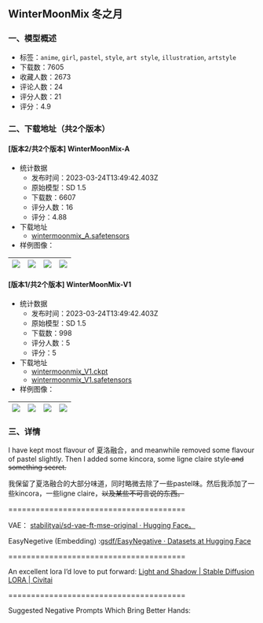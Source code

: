 ## WinterMoonMix 冬之月
### 一、模型概述

- 标签：`anime`, `girl`, `pastel`, `style`, `art style`, `illustration`, `artstyle`
- 下载数：7605
- 收藏人数：2673
- 评论人数：24
- 评分人数：21
- 评分：4.9

### 二、下载地址（共2个版本）

#### [版本2/共2个版本] WinterMoonMix-A

- 统计数据
  - 发布时间：2023-03-24T13:49:42.403Z
  - 原始模型：SD 1.5
  - 下载数：6607
  - 评分人数：16
  - 评分：4.88
- 下载地址
  - [wintermoonmix_A.safetensors](https://civitai.com/api/download/models/15708)
- 样例图像：

| <img src="https://image.civitai.com/xG1nkqKTMzGDvpLrqFT7WA/7f9879dc-3577-418e-4512-6f236bb6a000/width=450/229916.jpeg" /> | <img src="https://image.civitai.com/xG1nkqKTMzGDvpLrqFT7WA/d333abe3-d489-43f2-5e6c-476da4106600/width=450/168060.jpeg" /> | <img src="https://image.civitai.com/xG1nkqKTMzGDvpLrqFT7WA/2dc27a9a-284e-40de-3f19-2f1aec16df00/width=450/157025.jpeg" /> | <img src="https://image.civitai.com/xG1nkqKTMzGDvpLrqFT7WA/5a549f51-0b01-4c7e-fb56-d55331db1900/width=450/157139.jpeg" /> |
| ---- | ---- | ---- | ---- |

#### [版本1/共2个版本] WinterMoonMix-V1

- 统计数据
  - 发布时间：2023-03-24T13:49:42.403Z
  - 原始模型：SD 1.5
  - 下载数：998
  - 评分人数：5
  - 评分：5
- 下载地址
  - [wintermoonmix_V1.ckpt](https://civitai.com/api/download/models/14665?type=Model&format=PickleTensor&size=full&fp=fp16)
  - [wintermoonmix_V1.safetensors](https://civitai.com/api/download/models/14665)
- 样例图像：

| <img src="https://image.civitai.com/xG1nkqKTMzGDvpLrqFT7WA/a774637b-de6c-4223-844d-621bc1c1f200/width=450/143787.jpeg" /> | <img src="https://image.civitai.com/xG1nkqKTMzGDvpLrqFT7WA/d16d02fc-9c99-41c2-5a98-30dee579b200/width=450/143786.jpeg" /> | <img src="https://image.civitai.com/xG1nkqKTMzGDvpLrqFT7WA/1a80c327-979e-46b1-fafb-a318c2050400/width=450/143785.jpeg" /> | <img src="https://image.civitai.com/xG1nkqKTMzGDvpLrqFT7WA/0038def1-bf18-4342-f07f-0ec8721c6b00/width=450/143784.jpeg" /> |
| ---- | ---- | ---- | ---- |


### 三、详情
<p>I have kept most flavour of 夏洛融合，and meanwhile removed some flavour of pastel slightly. Then I added some kincora, some ligne claire style<s> and something secret.</s></p><p>我保留了夏洛融合的大部分味道，同时略微去除了一些pastel味。然后我添加了一些kincora，一些ligne claire，<s>以及某些不可言说的东西。</s></p><p>=======================================</p><p>VAE： <a target="_blank" rel="ugc" href="https://huggingface.co/stabilityai/sd-vae-ft-mse-original">stabilityai/sd-vae-ft-mse-original · Hugging Face。</a></p><p>EasyNegetive (Embedding) :<a target="_blank" rel="ugc" href="https://huggingface.co/datasets/gsdf/EasyNegative">gsdf/EasyNegative · Datasets at Hugging Face</a></p><p>=======================================</p><p>An excellent lora I’d love to put forward: <a target="_blank" rel="ugc" href="https://civitai.com/models/13239/light-and-shadow">Light and Shadow | Stable Diffusion LORA | Civitai</a></p><p>=======================================</p><p>Suggested Negative Prompts Which Bring Better Hands: </p>